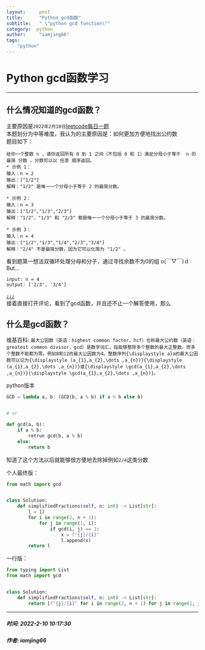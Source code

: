```yaml
--- 
layout:     post
title:      "Python gcd函数"
subtitle:   " \"python gcd function\""
category:  python
author:     "iamjing66"
tags:
    "python"
---  
```


# Python gcd函数学习

<hr>  

## 什么情况知道的gcd函数？

主要原因是`2022年2月10日`[leetcode每日一题](https://leetcode-cn.com/problems/simplified-fractions/)  
本题划分为中等难度，我认为的主要原因是：如何更加方便地找出公约数  
题目如下：

```text
给你一个整数 n ，请你返回所有 0 到 1 之间（不包括 0 和 1）满足分母小于等于  n 的 最简 分数 。分数可以以 任意 顺序返回。
* 示例 1：  
输入：n = 2
输出：["1/2"]
解释："1/2" 是唯一一个分母小于等于 2 的最简分数。  

* 示例 2：  
输入：n = 3
输出：["1/2","1/3","2/3"]  
解释："1/2"，"1/3" 和 "2/3" 都是唯一一个分母小于等于 3 的最简分数。  

* 示例 3：  
输入：n = 4
输出：["1/2","1/3","1/4","2/3","3/4"]
解释："2/4" 不是最简分数，因为它可以化简为 "1/2" 。
```  

看到题第一想法双循环处理分母和分子，通过寻找余数不为0的组 o(￣▽￣)ｄ  
But...

```text
input: n = 4
output: ['2/3', '3/4']
```

¿¿¿  
接着直接打开评论，看到了gcd函数，并且还不止一个解答使用，那么

## 什么是gcd函数？

维基百科: `最大公因数（英语：highest common factor，hcf）也称最大公约数（英语：greatest common divisor，gcd）是数学词汇，指能够整除多个整数的最大正整数。而多个整数不能都为零。例如8和12的最大公因数为4。整数序列{\displaystyle a}a的最大公因数可以记为{\displaystyle (a_{1},a_{2},\dots ,a_{n})}{\displaystyle (a_{1},a_{2},\dots ,a_{n})}或{\displaystyle \gcd(a_{1},a_{2},\dots ,a_{n})}{\displaystyle \gcd(a_{1},a_{2},\dots ,a_{n})}。`

python版本

```python
GCD = lambda a, b: (GCD(b, a % b) if a % b else b)


# or

def gcd(a, b):
    if a % b:
        retrun gcd(b, a % b)
    else:
        return b
```  

知道了这个方法以后就能够很方便地去除掉例如`2/4`这类分数

个人最终版：

```python
from math import gcd


class Solution:
    def simplifiedFractions(self, n: int) -> List[str]:
        l = []
        for i in range(2, n + 1):
            for j in range(1, i):
                if gcd(i, j) == 1:
                    x = f"{j}/{i}"
                    l.append(x)
        return l
```

一行版：

```python
from typing import List
from math import gcd


class Solution:
    def simplifiedFractions(self, n: int) -> List[str]:
        return [f"{j}/{i}" for i in range(2, n + 1) for j in range(1, i) if gcd(j, i) == 1]
```  

<hr>        

##### 时间: 2022-2-10 10:17:30

##### 作者: **iamjing66**
